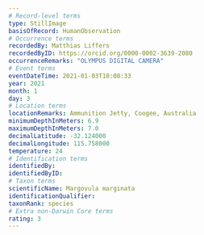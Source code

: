 ```yaml
---
# Record-level terms
type: StillImage
basisOfRecord: HumanObservation
# Occurrence terms
recordedBy: Matthias Liffers
recordedByID: https://orcid.org/0000-0002-3639-2080
occurrenceRemarks: "OLYMPUS DIGITAL CAMERA"
# Event terms
eventDateTime: 2021-01-03T10:08:33
year: 2021
month: 1
day: 3
# Location terms
locationRemarks: Ammunition Jetty, Coogee, Australia
minimumDepthInMeters: 6.9
maximumDepthInMeters: 7.0
decimalLatitude: -32.124000
decimalLongitude: 115.758000
temperature: 24
# Identification terms
identifiedBy: 
identifiedByID: 
# Taxon terms
scientificName: Margovula marginata
identificationQualifier: 
taxonRank: species
# Extra non-Darwin Core terms
rating: 3
---
```

